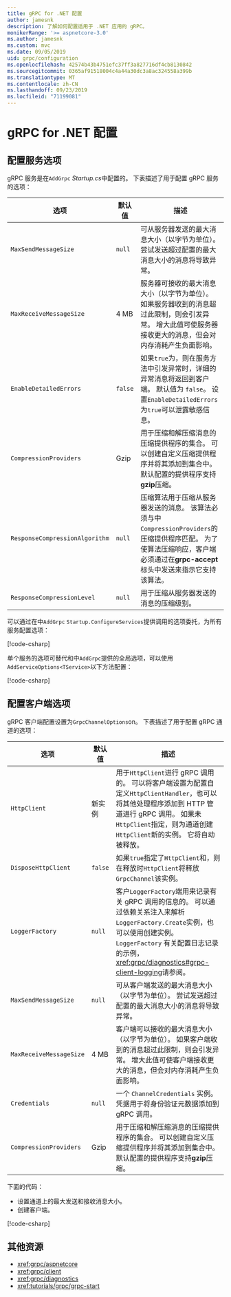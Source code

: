 ```yaml
---
title: gRPC for .NET 配置
author: jamesnk
description: 了解如何配置适用于 .NET 应用的 gRPC。
monikerRange: '>= aspnetcore-3.0'
ms.author: jamesnk
ms.custom: mvc
ms.date: 09/05/2019
uid: grpc/configuration
ms.openlocfilehash: 42574b43b4751efc37ff3a827716df4cb8130842
ms.sourcegitcommit: 0365af91518004c4a44a30dc3a8ac324558a399b
ms.translationtype: MT
ms.contentlocale: zh-CN
ms.lasthandoff: 09/23/2019
ms.locfileid: "71199081"
---
```

# <a name="grpc-for-net-configuration"></a>gRPC for .NET 配置

## <a name="configure-services-options"></a>配置服务选项

gRPC 服务是在`AddGrpc` *Startup.cs*中配置的。 下表描述了用于配置 gRPC 服务的选项：

| 选项 | 默认值 | 描述 |
| ------ | ------------- | ----------- |
| `MaxSendMessageSize` | `null` | 可从服务器发送的最大消息大小（以字节为单位）。 尝试发送超过配置的最大消息大小的消息将导致异常。 |
| `MaxReceiveMessageSize` | 4 MB | 服务器可接收的最大消息大小（以字节为单位）。 如果服务器收到的消息超过此限制，则会引发异常。 增大此值可使服务器接收更大的消息，但会对内存消耗产生负面影响。 |
| `EnableDetailedErrors` | `false` | 如果`true`为，则在服务方法中引发异常时，详细的异常消息将返回到客户端。 默认值为 `false`。 设置`EnableDetailedErrors` 为`true`可以泄露敏感信息。 |
| `CompressionProviders` | Gzip | 用于压缩和解压缩消息的压缩提供程序的集合。 可以创建自定义压缩提供程序并将其添加到集合中。 默认配置的提供程序支持**gzip**压缩。 |
| `ResponseCompressionAlgorithm` | `null` | 压缩算法用于压缩从服务器发送的消息。 该算法必须与中`CompressionProviders`的压缩提供程序匹配。 为了使算法压缩响应，客户端必须通过在**grpc-accept**标头中发送来指示它支持该算法。 |
| `ResponseCompressionLevel` | `null` | 用于压缩从服务器发送的消息的压缩级别。 |

可以通过在中`AddGrpc` `Startup.ConfigureServices`提供调用的选项委托，为所有服务配置选项：

[!code-csharp[](~/grpc/configuration/sample/GrcpService/Startup.cs?name=snippet)]

单个服务的选项可替代和中`AddGrpc`提供的全局选项，可以使用`AddServiceOptions<TService>`以下方法配置：

[!code-csharp[](~/grpc/configuration/sample/GrcpService/Startup2.cs?name=snippet)]

## <a name="configure-client-options"></a>配置客户端选项

gRPC 客户端配置设置为`GrpcChannelOptions`on。 下表描述了用于配置 gRPC 通道的选项：

| 选项 | 默认值 | 描述 |
| ------ | ------------- | ----------- |
| `HttpClient` | 新实例 | 用于`HttpClient`进行 gRPC 调用的。 可以将客户端设置为配置自定义`HttpClientHandler`，也可以将其他处理程序添加到 HTTP 管道进行 gRPC 调用。 如果未`HttpClient`指定，则为通道创建`HttpClient`新的实例。 它将自动被释放。 |
| `DisposeHttpClient` | `false` | 如果`true`指定了`HttpClient`和，则在释放时`HttpClient`将释放`GrpcChannel`该实例。 |
| `LoggerFactory` | `null` | 客户`LoggerFactory`端用来记录有关 gRPC 调用的信息的。 可以通过依赖关系注入来解析`LoggerFactory.Create`实例，也可以使用创建实例。`LoggerFactory` 有关配置日志记录的示例， <xref:grpc/diagnostics#grpc-client-logging>请参阅。 |
| `MaxSendMessageSize` | `null` | 可从客户端发送的最大消息大小（以字节为单位）。 尝试发送超过配置的最大消息大小的消息将导致异常。 |
| `MaxReceiveMessageSize` | 4 MB | 客户端可以接收的最大消息大小（以字节为单位）。 如果客户端收到的消息超过此限制，则会引发异常。 增大此值可使客户端接收更大的消息，但会对内存消耗产生负面影响。 |
| `Credentials` | `null` | 一个 `ChannelCredentials` 实例。 凭据用于将身份验证元数据添加到 gRPC 调用。 |
| `CompressionProviders` | Gzip | 用于压缩和解压缩消息的压缩提供程序的集合。 可以创建自定义压缩提供程序并将其添加到集合中。 默认配置的提供程序支持**gzip**压缩。 |

下面的代码：

* 设置通道上的最大发送和接收消息大小。
* 创建客户端。

[!code-csharp[](~/grpc/configuration/sample/Program.cs?name=snippet&highlight=3-8)]

## <a name="additional-resources"></a>其他资源

* <xref:grpc/aspnetcore>
* <xref:grpc/client>
* <xref:grpc/diagnostics>
* <xref:tutorials/grpc/grpc-start>
